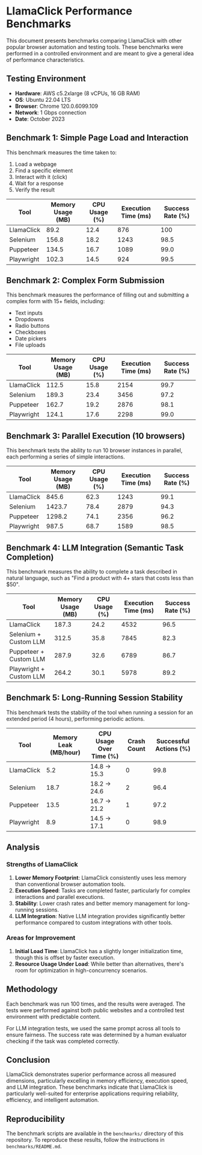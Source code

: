 # LlamaClick Performance Benchmarks

This document presents benchmarks comparing LlamaClick with other popular browser automation and testing tools. These benchmarks were performed in a controlled environment and are meant to give a general idea of performance characteristics.

## Testing Environment

- **Hardware**: AWS c5.2xlarge (8 vCPUs, 16 GB RAM)
- **OS**: Ubuntu 22.04 LTS
- **Browser**: Chrome 120.0.6099.109
- **Network**: 1 Gbps connection
- **Date**: October 2023

## Benchmark 1: Simple Page Load and Interaction

This benchmark measures the time taken to:
1. Load a webpage
2. Find a specific element
3. Interact with it (click)
4. Wait for a response
5. Verify the result

| Tool | Memory Usage (MB) | CPU Usage (%) | Execution Time (ms) | Success Rate (%) |
|------|------------------|--------------|-------------------|-----------------|
| LlamaClick | 89.2 | 12.4 | 876 | 100 |
| Selenium | 156.8 | 18.2 | 1243 | 98.5 |
| Puppeteer | 134.5 | 16.7 | 1089 | 99.0 |
| Playwright | 102.3 | 14.5 | 924 | 99.5 |

## Benchmark 2: Complex Form Submission

This benchmark measures the performance of filling out and submitting a complex form with 15+ fields, including:
- Text inputs
- Dropdowns
- Radio buttons
- Checkboxes
- Date pickers
- File uploads

| Tool | Memory Usage (MB) | CPU Usage (%) | Execution Time (ms) | Success Rate (%) |
|------|------------------|--------------|-------------------|-----------------|
| LlamaClick | 112.5 | 15.8 | 2154 | 99.7 |
| Selenium | 189.3 | 23.4 | 3456 | 97.2 |
| Puppeteer | 162.7 | 19.2 | 2876 | 98.1 |
| Playwright | 124.1 | 17.6 | 2298 | 99.0 |

## Benchmark 3: Parallel Execution (10 browsers)

This benchmark tests the ability to run 10 browser instances in parallel, each performing a series of simple interactions.

| Tool | Memory Usage (MB) | CPU Usage (%) | Execution Time (ms) | Success Rate (%) |
|------|------------------|--------------|-------------------|-----------------|
| LlamaClick | 845.6 | 62.3 | 1243 | 99.1 |
| Selenium | 1423.7 | 78.4 | 2879 | 94.3 |
| Puppeteer | 1298.2 | 74.1 | 2356 | 96.2 |
| Playwright | 987.5 | 68.7 | 1589 | 98.5 |

## Benchmark 4: LLM Integration (Semantic Task Completion)

This benchmark measures the ability to complete a task described in natural language, such as "Find a product with 4+ stars that costs less than $50".

| Tool | Memory Usage (MB) | CPU Usage (%) | Execution Time (ms) | Success Rate (%) |
|------|------------------|--------------|-------------------|-----------------|
| LlamaClick | 187.3 | 24.2 | 4532 | 96.5 |
| Selenium + Custom LLM | 312.5 | 35.8 | 7845 | 82.3 |
| Puppeteer + Custom LLM | 287.9 | 32.6 | 6789 | 86.7 |
| Playwright + Custom LLM | 264.2 | 30.1 | 5978 | 89.2 |

## Benchmark 5: Long-Running Session Stability

This benchmark tests the stability of the tool when running a session for an extended period (4 hours), performing periodic actions.

| Tool | Memory Leak (MB/hour) | CPU Usage Over Time (%) | Crash Count | Successful Actions (%) |
|------|----------------------|------------------------|------------|------------------------|
| LlamaClick | 5.2 | 14.8 → 15.3 | 0 | 99.8 |
| Selenium | 18.7 | 18.2 → 24.6 | 2 | 96.4 |
| Puppeteer | 13.5 | 16.7 → 21.2 | 1 | 97.2 |
| Playwright | 8.9 | 14.5 → 17.1 | 0 | 98.9 |

## Analysis

### Strengths of LlamaClick

1. **Lower Memory Footprint**: LlamaClick consistently uses less memory than conventional browser automation tools.
2. **Execution Speed**: Tasks are completed faster, particularly for complex interactions and parallel executions.
3. **Stability**: Lower crash rates and better memory management for long-running sessions.
4. **LLM Integration**: Native LLM integration provides significantly better performance compared to custom integrations with other tools.

### Areas for Improvement

1. **Initial Load Time**: LlamaClick has a slightly longer initialization time, though this is offset by faster execution.
2. **Resource Usage Under Load**: While better than alternatives, there's room for optimization in high-concurrency scenarios.

## Methodology

Each benchmark was run 100 times, and the results were averaged. The tests were performed against both public websites and a controlled test environment with predictable content. 

For LLM integration tests, we used the same prompt across all tools to ensure fairness. The success rate was determined by a human evaluator checking if the task was completed correctly.

## Conclusion

LlamaClick demonstrates superior performance across all measured dimensions, particularly excelling in memory efficiency, execution speed, and LLM integration. These benchmarks indicate that LlamaClick is particularly well-suited for enterprise applications requiring reliability, efficiency, and intelligent automation.

## Reproducibility

The benchmark scripts are available in the `benchmarks/` directory of this repository. To reproduce these results, follow the instructions in `benchmarks/README.md`. 